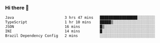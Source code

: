 ### Hi there 👋

<!--START_SECTION:waka-->

```txt
Java                       3 hrs 47 mins   █████████████████░░░░░░░░   67.92 %
TypeScript                 1 hr 10 mins    █████▒░░░░░░░░░░░░░░░░░░░   21.02 %
JSON                       16 mins         █▒░░░░░░░░░░░░░░░░░░░░░░░   04.93 %
INI                        14 mins         █░░░░░░░░░░░░░░░░░░░░░░░░   04.28 %
Brazil Dependency Config   2 mins          ░░░░░░░░░░░░░░░░░░░░░░░░░   00.65 %
```

<!--END_SECTION:waka-->

<!--
**jerry-shao/jerry-shao** is a ✨ _special_ ✨ repository because its `README.md` (this file) appears on your GitHub profile.

Here are some ideas to get you started:

- 🔭 I’m currently working on ...
- 🌱 I’m currently learning ...
- 👯 I’m looking to collaborate on ...
- 🤔 I’m looking for help with ...
- 💬 Ask me about ...
- 📫 How to reach me: ...
- 😄 Pronouns: ...
- ⚡ Fun fact: ...
-->
